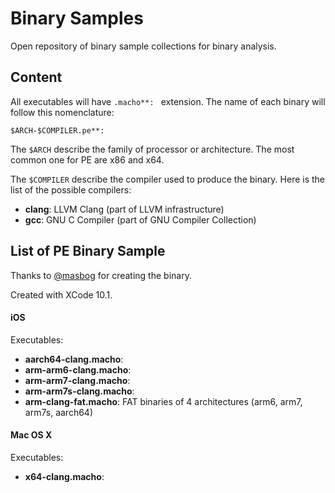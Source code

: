 # Binary Samples

Open repository of binary sample collections for binary analysis.

## Content

All executables will have `.macho**: ` extension. The name of each binary will follow this nomenclature:

```
$ARCH-$COMPILER.pe**: 
```

The `$ARCH` describe the family of processor or architecture. The most common one for PE are x86 and x64.

The `$COMPILER` describe the compiler used to produce the binary. Here is the list of the possible compilers:

- **clang**: LLVM Clang (part of LLVM infrastructure)
- **gcc**: GNU C Compiler (part of GNU Compiler Collection)


## List of PE Binary Sample

Thanks to [@masbog](https://github.com/masbog) for creating the binary.

Created with XCode 10.1.

#### iOS

Executables:

- **aarch64-clang.macho**: 
- **arm-arm6-clang.macho**: 
- **arm-arm7-clang.macho**: 
- **arm-arm7s-clang.macho**: 
- **arm-clang-fat.macho**: FAT binaries of 4 architectures (arm6, arm7, arm7s, aarch64)

#### Mac OS X

Executables:

- **x64-clang.macho**: 